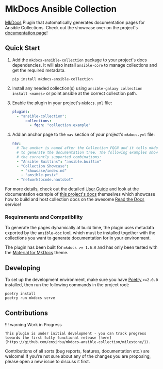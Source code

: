 # MkDocs Ansible Collection

[MkDocs](https://www.mkdocs.org) Plugin that automatically generates documentation pages for Ansible Collections. Check out the showcase over on the project's [documentation page](https://mkdocs-ansible-collection.readthedocs.io/en/latest/showcase/)!

## Quick Start

1. Add the `mkdocs-ansible-collection` package to your project's docs dependencies. It will also install `ansible-core` to manage collections and get the required metadata.

    ```
    pip install mkdocs-ansible-collection
    ```

2. Install any needed collection(s) using `ansible-galaxy collection install <names>` or point ansible at the correct collection path.

3. Enable the plugin in your project's `mkdocs.yml` file:

    ```yaml
    plugins:
      - "ansible-collection":
          collections:
            - fqcn: "collection.example"
    ```

4. Add an anchor page to the `nav` section of your project's `mkdocs.yml` file:

    ```yaml
    nav:
      # The anchor is named after the Collection FQCN and it tells mkdocs where
      # to generate the documentation tree. The following examples show all of
      # the currently supported combinations:
      - "Ansible Builtins": "ansible.builtin"
      - "Collection Showcase":
        - "showcase/index.md"
        - "ansible.posix"
      - "networktocode.nautobot"
    ```

For more details, check out the detailed [User Guide](user_guide.md) and look at the documentation example of [this project's docs](https://github.com/cmsirbu/mkdocs-ansible-collection) themselves which showcase how to build and host collection docs on the awesome [Read the Docs](https://about.readthedocs.com/) service!

### Requirements and Compatibility

To generate the pages dynamically at build time, the plugin uses metadata exported by the `ansible-doc` tool, which must be installed together with the collections you want to generate documentation for in your environment.

The plugin has been built for `mkdocs >= 1.6.0` and has only been tested with the [Material for MkDocs](https://squidfunk.github.io/mkdocs-material/) theme.

## Developing

To set up the development environment, make sure you have [Poetry](https://python-poetry.org) `>=2.0.0` installed, then run the following commands in the project root:

```
poetry install
poetry run mkdocs serve
```

## Contributions

!!! warning Work in Progress

    This plugin is under initial development - you can track progress towards the first fully functional release [here](https://github.com/cmsirbu/mkdocs-ansible-collection/milestone/1).

Contributions of all sorts (bug reports, features, documentation etc.) are welcome! If you're not sure about any of the changes you are proposing, please open a new issue to discuss it first.
